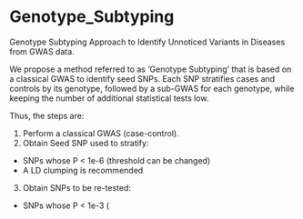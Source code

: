# Genotype_Subtyping
Genotype Subtyping Approach to Identify Unnoticed Variants in Diseases from GWAS data.

We propose a method referred to as ‘Genotype Subtyping’ that is based on a classical GWAS to identify seed SNPs. Each SNP stratifies cases and controls by its genotype, followed by a sub-GWAS for each genotype, while keeping the number of additional statistical tests low.

Thus, the steps are:

1) Perform a classical GWAS (case-control).
2) Obtain Seed SNP used to stratify:
- SNPs whose P < 1e-6 (threshold can be changed)
- A LD clumping is recommended
3) Obtain SNPs to be re-tested: 
- SNPs whose P < 1e-3 (
